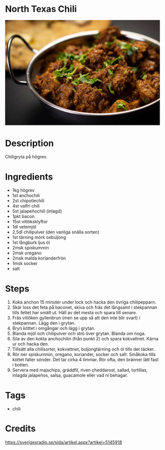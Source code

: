 # North Texas Chili

![North Texas Chili](image.jpg)

# Description

Chiligryta på högrev.

# Ingredients

* 1kg högrev
* 1st anchochili
* 2st chipotlechili
* 4st valfri chili
* 5st jalapeñochili (inlagd)
* 1pkt bacon
* 15st vitlöksklyftor
* 1dl vetemjöl
* 2,5dl chilipulver (den vanliga snälla sorten)
* 1st tärning mörk oxbuljong
* 1st långburk ljus öl
* 2msk spiskummin
* 2msk oregano
* 2msk malda korianderfrön
* 1msk socker
* salt

# Steps

1. Koka anchon 15 minuter under lock och hacka den övriga chilipepparn.
1. Skär loss det feta på baconet, skiva och fräs det långsamt i stekpannan tills fettet har smält ut. Häll av det mesta och spara till senare.
1. Fräs vitlöken gyllenbrun (men se upp så att den inte blir svart) i stekpannan. Lägg den i grytan.
1. Bryn köttet i omgångar och lägg i grytan.
1. Blanda mjöl och chilipulver och strö över grytan. Blanda om noga.
1. Sila av den kokta anchochilin (från punkt 2) och spara kokvattnet. Kärna ur och hacka den.
1. Tillsätt alla chilisorter, kokvattnet, buljongtärning och öl tills det täcker.
1. Rör ner spiskummin, oregano, koriander, socker och salt. Småkoka tills köttet faller sönder. Det tar cirka 4 timmar. Rör ofta, den bränner lätt fast i botten.
1. Servera med majschips, gräddfil, riven cheddarost, sallad, tortillas, inlagda jalapeños, salsa, guacamole eller vad ni behagar.

# Tags

* chili

# Credits

https://sverigesradio.se/sida/artikel.aspx?artikel=5145918
